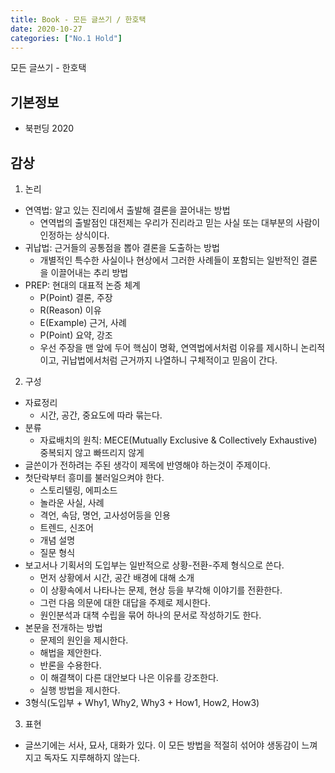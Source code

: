 ```yaml
---
title: Book - 모든 글쓰기 / 한호택
date: 2020-10-27
categories: ["No.1 Hold"]
---
```


모든 글쓰기 - 한호택

## 기본정보

*   북펀딩 2020

## 감상

1. 논리
- 연역법: 알고 있는 진리에서 출발해 결론을 끌어내는 방법
    + 연역법의 출발점인 대전제는 우리가 진리라고 믿는 사실 또는 대부분의 사람이 인정하는 상식이다.
- 귀납법: 근거들의 공통점을 뽑아 결론을 도출하는 방법
    + 개별적인 특수한 사실이나 현상에서 그러한 사례들이 포함되는 일반적인 결론을 이끌어내는 추리 방법
- PREP: 현대의 대표적 논증 체계
    + P(Point) 결론, 주장 
    + R(Reason) 이유
    + E(Example) 근거, 사례
    + P(Point) 요약, 강조
    + 우선 주장을 맨 앞에 두어 핵심이 명확, 연역법에서처럼 이유를 제시하니 논리적이고, 귀납법에서처럼 근거까지 나열하니 구체적이고 믿음이 간다.
2. 구성
- 자료정리
    + 시간, 공간, 중요도에 따라 묶는다.
- 분류
    + 자료배치의 원칙: MECE(Mutually Exclusive & Collectively Exhaustive) 중복되지 않고 빠뜨리지 않게
- 글쓴이가 전하려는 주된 생각이 제목에 반영해야 하는것이 주제이다.
- 첫단락부터 흥미를 불러일으켜야 한다.
    + 스토리텔링, 에피소드
    + 놀라운 사실, 사례
    + 격언, 속담, 명언, 고사성어등을 인용
    + 트렌드, 신조어
    + 개념 설명
    + 질문 형식
- 보고서나 기획서의 도입부는 일반적으로 상황-전환-주제 형식으로 쓴다.
    + 먼저 상황에서 시간, 공간 배경에 대해 소개
    + 이 상황속에서 나타나는 문제, 현상 등을 부각해 이야기를 전환한다.
    + 그런 다음 의문에 대한 대답을 주제로 제시한다.
    + 원인분석과 대책 수립을 묶어 하나의 문서로 작성하기도 한다.
- 본문을 전개하는 방법
    + 문제의 원인을 제시한다.
    + 해법을 제안한다.
    + 반론을 수용한다.
    + 이 해결책이 다른 대안보다 나은 이유를 강조한다.
    + 실행 방법을 제시한다.
- 3형식(도입부 + Why1, Why2, Why3 + How1, How2, How3)
3. 표현
- 글쓰기에는 서사, 묘사, 대화가 있다. 이 모든 방법을 적절히 섞어야 생동감이 느껴지고 독자도 지루해하지 않는다.

 
